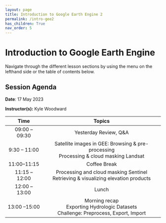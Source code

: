 ```yaml
---
layout: page
title: Introduction to Google Earth Engine 2
permalink: /intro-gee2
has_children: True
nav_order: 5
---
```


# Introduction to Google Earth Engine
Navigate through the different lesson sections by using the menu on the lefthand side or the table of contents below.

## Session Agenda

**Date**: 17 May 2023

**Instructor(s):** Kyle Woodward

|      Time     |                                                                                                       Topics                                                                                                      |
|:-------------:|:-----------------------------------------------------------------------------------------------------------------------------------------------------------------------------------------------------------------:|
| 09:00 – 09:30 |    Yesterday Review, Q&A |
| 9:30 – 11:00  |    Satellite images in GEE: Browsing & pre-processing<br>Processing & cloud masking Landsat                                                              |
|11:00–11:15 | Coffee Break                                                                                 
| 11:15 – 12:00 |  Processing and cloud masking Sentinel<br>Retrieving & visualizing elevation products                          |
| 12:00 – 13:00 | Lunch                                                                                                                                                                                                             |
| 13:00 –15:00  | Morning recap<br>Exporting Hydrologic Datasets<br>Challenge: Preprocess, Export, Import
